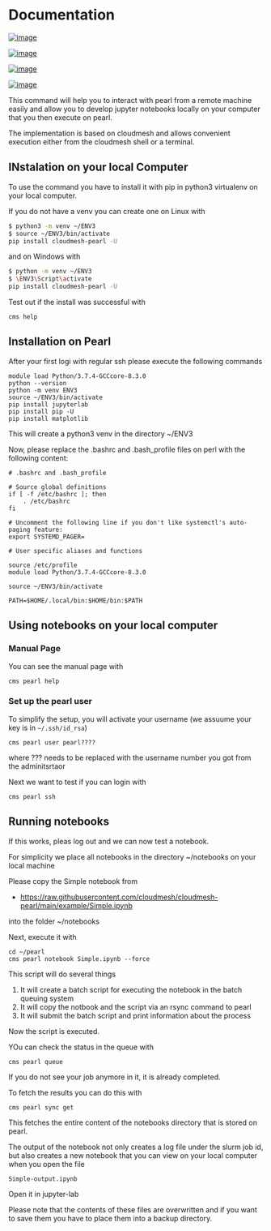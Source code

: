 Documentation
=============


[![image](https://img.shields.io/travis/TankerHQ/cloudmesh-pearl.svg?branch=main)](https://travis-ci.org/TankerHQ/cloudmesn-pearl)

[![image](https://img.shields.io/pypi/pyversions/cloudmesh-pearl.svg)](https://pypi.org/project/cloudmesh-pearl)

[![image](https://img.shields.io/pypi/v/cloudmesh-pearl.svg)](https://pypi.org/project/cloudmesh-pearl/)

[![image](https://img.shields.io/github/license/TankerHQ/python-cloudmesh-pearl.svg)](https://github.com/TankerHQ/python-cloudmesh-pearl/blob/main/LICENSE)

This command will help you to interact with pearl from a remote machine easily and allow you to develop jupyter 
notebooks locally on your computer that you then execute on pearl.

The implementation is based on cloudmesh and allows convenient execution either from the cloudmesh shell or a terminal.

## INstalation on your local Computer

To use the command you have to install it with pip in python3 virtualenv on your local computer.

If you do not have a venv you can create one on Linux with

```bash
$ python3 -m venv ~/ENV3
$ source ~/ENV3/bin/activate 
pip install cloudmesh-pearl -U
```

and on Windows with 

```bash
$ python -m venv ~/ENV3
$ \ENV3\Script\activate 
pip install cloudmesh-pearl -U
```

Test out if the install was successful with 

```
cms help
```

## Installation on Pearl

After your first logi with regular ssh please execute the following commands

```
module load Python/3.7.4-GCCcore-8.3.0
python --version
python -m venv ENV3
source ~/ENV3/bin/activate
pip install jupyterlab
pip install pip -U
pip install matplotlib
```

This will create a python3 venv in the directory ~/ENV3

Now, please replace the .bashrc and .bash_profile files on perl with the following content:

```
# .bashrc and .bash_profile

# Source global definitions
if [ -f /etc/bashrc ]; then
	. /etc/bashrc
fi

# Uncomment the following line if you don't like systemctl's auto-paging feature:
export SYSTEMD_PAGER=

# User specific aliases and functions

source /etc/profile
module load Python/3.7.4-GCCcore-8.3.0

source ~/ENV3/bin/activate

PATH=$HOME/.local/bin:$HOME/bin:$PATH
```

## Using notebooks on your local computer

### Manual Page

You can see the manual page with 

```
cms pearl help 
```

### Set up the pearl user

To simplify the setup, you will activate your username (we assuume your key is in `~/.ssh/id_rsa`)

```
cms pearl user pearl????
```
where ??? needs to be replaced with the username number you got from the adminitsrtaor

Next we want to test if you can login with 

```
cms pearl ssh
```

## Running notebooks

If this works, pleas log out and we can now test a notebook.

For simplicity we place all notebooks in the directory ~/notebooks on your local machine

Please copy the Simple notebook from 

* <https://raw.githubusercontent.com/cloudmesh/cloudmesh-pearl/main/example/Simple.ipynb>

into the folder ~/notebooks

Next, execute it with 

```
cd ~/pearl
cms pearl notebook Simple.ipynb --force
```

This script will do several things

1. It will create a batch script for executing the notebook in the batch queuing system
2. It will copy the notbook and the script via an rsync command to pearl
3. It will submit the batch script and print information about the process

Now the script is executed.

YOu can check the status in the queue with 

```
cms pearl queue
```

If you do not see your job anymore in it, it is already completed.

To fetch the results you can do this with

```
cms pearl sync get
```
This fetches the entire content of the notebooks directory that is stored on pearl.

The output of the notebook not only creates a log file under the slurm job id, but also creates a new notebook 
that you can view on your local computer when you open the file

```
Simple-output.ipynb
```

Open it in jupyter-lab

Please note that the contents of these files are overwritten and if you want to save them you 
have to place them into a backup directory. 

